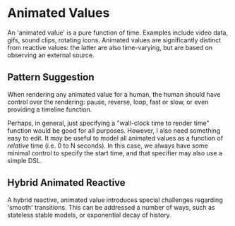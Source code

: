 
# Animated Values

An 'animated value' is a pure function of time. Examples include video data, gifs, sound clips, rotating icons. Animated values are significantly distinct from reactive values: the latter are also time-varying, but are based on observing an external source. 

## Pattern Suggestion

When rendering any animated value for a human, the human should have control over the rendering: pause, reverse, loop, fast or slow, or even providing a timeline function. 

Perhaps, in general, just specifying a "wall-clock time to render time" function would be good for all purposes. However, I also need something easy to edit. It may be useful to model all animated values as a function of *relative* time (i.e. 0 to N seconds). In this case, we always have some minimal control to specify the start time, and that specifier may also use a simple DSL.

## Hybrid Animated Reactive

A hybrid reactive, animated value introduces special challenges regarding 'smooth' transitions. This can be addressed a number of ways, such as stateless stable models, or exponential decay of history.




